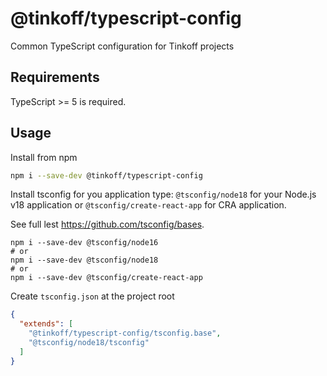 # @tinkoff/typescript-config

Common TypeScript configuration for Tinkoff projects

## Requirements

TypeScript >= 5 is required.

## Usage

Install from npm

```bash
npm i --save-dev @tinkoff/typescript-config
```

Install tsconfig for you application type: `@tsconfig/node18` for your Node.js v18 application or `@tsconfig/create-react-app` for CRA application.

See full lest https://github.com/tsconfig/bases.

```shell
npm i --save-dev @tsconfig/node16
# or
npm i --save-dev @tsconfig/node18
# or
npm i --save-dev @tsconfig/create-react-app
```

Create `tsconfig.json` at the project root

```json
{
  "extends": [
    "@tinkoff/typescript-config/tsconfig.base",
    "@tsconfig/node18/tsconfig"
  ]
}
```
